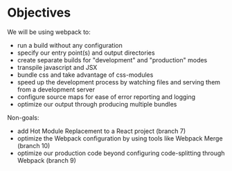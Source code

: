 # Objectives

We will be using webpack to:

- run a build without any configuration
- specify our entry point(s) and output directories
- create separate builds for "development" and "production" modes
- transpile javascript and JSX
- bundle css and take advantage of css-modules
- speed up the development process by watching files and serving them from a development server
- configure source maps for ease of error reporting and logging
- optimize our output through producing multiple bundles

Non-goals:

- add Hot Module Replacement to a React project (branch 7)
- optimize the Webpack configuration by using tools like Webpack Merge (branch 10)
- optimize our production code beyond configuring code-splitting through Webpack (branch 9)
